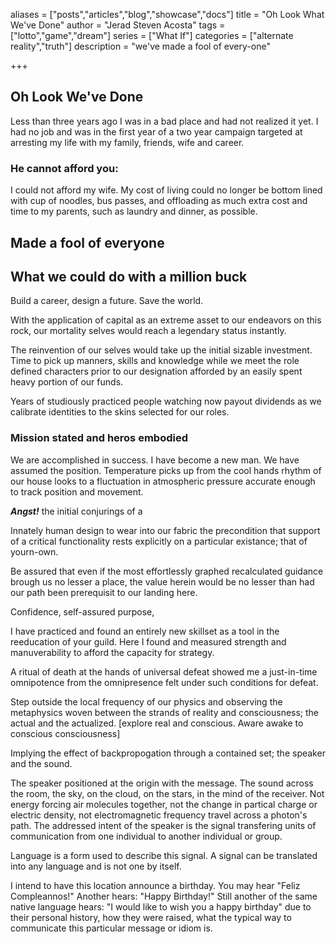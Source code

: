 aliases = ["posts","articles","blog","showcase","docs"]
title = "Oh Look What We've Done"
author = "Jerad Steven Acosta"
tags = ["lotto","game","dream"]
series = ["What If"]
categories = ["alternate reality","truth"] 
description = "we've made a fool of every-one"

+++



## Oh Look We've Done

Less than three years ago I was in a bad place and had not realized it yet. I had no job and was in the first year of a two year campaign targeted at arresting my life with my family, friends, wife and career.

### He cannot afford you:  

I could not afford my wife. My cost of living could no longer be bottom lined with cup of noodles, bus passes, and offloading as much extra cost and time to my parents, such as laundry and dinner, as possible.

## Made a fool of everyone  



## What we could do with a million buck  

Build a career, design a future. Save the world. <br>

With the application of capital as an extreme asset to our endeavors on this rock, our mortality selves would reach a legendary status instantly. <br>

The reinvention of our selves would take up the initial sizable investment. Time to pick up manners, skills and knowledge while we meet the role defined characters prior to our designation afforded by an easily spent heavy portion of our funds. <br>

Years of studiously practiced people watching now payout dividends as we calibrate identities to the skins selected for our roles. <br>

### Mission stated and heros embodied   

We are accomplished in success. I have become a new man. We have assumed the position. Temperature picks up from the cool hands rhythm of our house looks to a fluctuation in atmospheric pressure accurate enough to track position and movement. <br>

**_Angst!_** the initial conjurings of a 

Innately human design to wear into our fabric the precondition that support of a critical functionality rests explicitly on a particular existance; that of yourn-own.

Be assured that even if the most effortlessly graphed recalculated guidance brough us no lesser a place, the value herein would be no lesser than had our path been prerequisit to our landing here. <br>

Confidence, self-assured purpose, 

I have practiced and found an entirely new skillset as a tool in the reeducation of your guild. Here I found and measured strength and manuverability to afford the capacity for strategy. <br>

A ritual of death at the hands of universal defeat showed me a just-in-time omnipotence from the omnipresence felt under such conditions for defeat. <br>

Step outside the local frequency of our physics and observing the metaphysics woven between the strands of reality and consciousness; the actual and the actualized.
[explore real and conscious. Aware awake to conscious consciousness]

Implying the effect of backpropogation through a contained set; the speaker and the sound. <br>

The speaker positioned at the origin with the message. The sound across the room, the sky, on the cloud, on the stars, in the mind of the receiver. Not energy forcing air molecules together, not the change in partical charge or electric density, not electromagnetic frequency travel across a photon's path. The addressed intent of the speaker is the signal transfering units of communication from one individual to another individual or group. <br>

Language is a form used to describe this signal. A signal can be translated into any language and is not one by itself. <br>

I intend to have this location announce a birthday. 
You may hear "Feliz Compleannos!"
Another hears: "Happy Birthday!"
Still another of the same native language hears: "I would like to wish you a happy birthday" due to their personal history, how they were raised, what the typical way to communicate this particular message or idiom is.